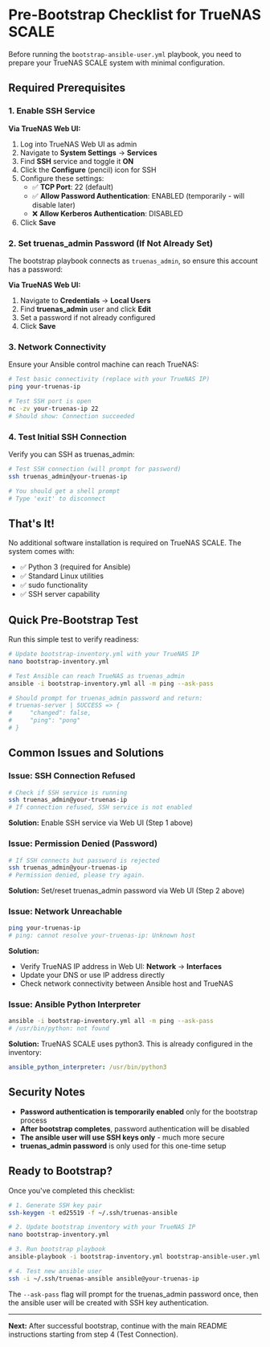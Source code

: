 # Pre-Bootstrap Checklist for TrueNAS SCALE

Before running the `bootstrap-ansible-user.yml` playbook, you need to prepare your TrueNAS SCALE system with minimal configuration.

## Required Prerequisites

### 1. Enable SSH Service

**Via TrueNAS Web UI:**
1. Log into TrueNAS Web UI as admin
2. Navigate to **System Settings** → **Services**
3. Find **SSH** service and toggle it **ON**
4. Click the **Configure** (pencil) icon for SSH
5. Configure these settings:
   - ✅ **TCP Port**: 22 (default)
   - ✅ **Allow Password Authentication**: ENABLED (temporarily - will disable later)
   - ❌ **Allow Kerberos Authentication**: DISABLED
6. Click **Save**

### 2. Set truenas_admin Password (If Not Already Set)

The bootstrap playbook connects as `truenas_admin`, so ensure this account has a password:

**Via TrueNAS Web UI:**
1. Navigate to **Credentials** → **Local Users**
2. Find **truenas_admin** user and click **Edit**
3. Set a password if not already configured
4. Click **Save**

### 3. Network Connectivity

Ensure your Ansible control machine can reach TrueNAS:

```bash
# Test basic connectivity (replace with your TrueNAS IP)
ping your-truenas-ip

# Test SSH port is open
nc -zv your-truenas-ip 22
# Should show: Connection succeeded
```

### 4. Test Initial SSH Connection

Verify you can SSH as truenas_admin:

```bash
# Test SSH connection (will prompt for password)
ssh truenas_admin@your-truenas-ip

# You should get a shell prompt
# Type 'exit' to disconnect
```

## That's It!

No additional software installation is required on TrueNAS SCALE. The system comes with:
- ✅ Python 3 (required for Ansible)
- ✅ Standard Linux utilities
- ✅ sudo functionality
- ✅ SSH server capability

## Quick Pre-Bootstrap Test

Run this simple test to verify readiness:

```bash
# Update bootstrap-inventory.yml with your TrueNAS IP
nano bootstrap-inventory.yml

# Test Ansible can reach TrueNAS as truenas_admin
ansible -i bootstrap-inventory.yml all -m ping --ask-pass

# Should prompt for truenas_admin password and return:
# truenas-server | SUCCESS => {
#     "changed": false,
#     "ping": "pong"
# }
```

## Common Issues and Solutions

### Issue: SSH Connection Refused
```bash
# Check if SSH service is running
ssh truenas_admin@your-truenas-ip
# If connection refused, SSH service is not enabled
```
**Solution:** Enable SSH service via Web UI (Step 1 above)

### Issue: Permission Denied (Password)
```bash
# If SSH connects but password is rejected
ssh truenas_admin@your-truenas-ip
# Permission denied, please try again.
```
**Solution:** Set/reset truenas_admin password via Web UI (Step 2 above)

### Issue: Network Unreachable
```bash
ping your-truenas-ip
# ping: cannot resolve your-truenas-ip: Unknown host
```
**Solution:**
- Verify TrueNAS IP address in Web UI: **Network** → **Interfaces**
- Update your DNS or use IP address directly
- Check network connectivity between Ansible host and TrueNAS

### Issue: Ansible Python Interpreter
```bash
ansible -i bootstrap-inventory.yml all -m ping --ask-pass
# /usr/bin/python: not found
```
**Solution:** TrueNAS SCALE uses python3. This is already configured in the inventory:
```yaml
ansible_python_interpreter: /usr/bin/python3
```

## Security Notes

- **Password authentication is temporarily enabled** only for the bootstrap process
- **After bootstrap completes**, password authentication will be disabled
- **The ansible user will use SSH keys only** - much more secure
- **truenas_admin password** is only used for this one-time setup

## Ready to Bootstrap?

Once you've completed this checklist:

```bash
# 1. Generate SSH key pair
ssh-keygen -t ed25519 -f ~/.ssh/truenas-ansible

# 2. Update bootstrap inventory with your TrueNAS IP
nano bootstrap-inventory.yml

# 3. Run bootstrap playbook
ansible-playbook -i bootstrap-inventory.yml bootstrap-ansible-user.yml --ask-pass

# 4. Test new ansible user
ssh -i ~/.ssh/truenas-ansible ansible@your-truenas-ip
```

The `--ask-pass` flag will prompt for the truenas_admin password once, then the ansible user will be created with SSH key authentication.

---

**Next:** After successful bootstrap, continue with the main README instructions starting from step 4 (Test Connection).
